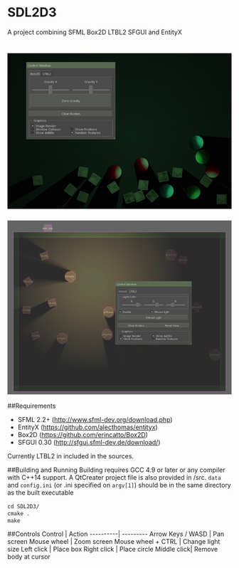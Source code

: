 # SDL2D3
A project combining SFML Box2D LTBL2 SFGUI and EntityX

![Alt Text](sdl2d3_0.jpg)
==================
![Alt Text](sdl2d3_1.jpg)

##Requirements
- SFML 2.2+ (http://www.sfml-dev.org/download.php)
- EntityX (https://github.com/alecthomas/entityx)
- Box2D (https://github.com/erincatto/Box2D)
- SFGUI 0.30 (http://sfgui.sfml-dev.de/download/)

Currently LTBL2 in included in the sources.

##Building and Running
Building requires GCC 4.9 or later or any compiler with C++14 support. A QtCreater project file is also provided in /src. `data` and `config.ini` (or .ini specified on ``argv[1]``) should be in the same directory as the built executable
```
cd SDL2D3/
cmake .
make
```

##Controls
Control | Action
----------| ---------
Arrow Keys / WASD | Pan screen
Mouse wheel | Zoom screen 
Mouse wheel + CTRL |  Change light size
Left click  | Place box
Right click | Place circle
Middle click| Remove body at cursor

